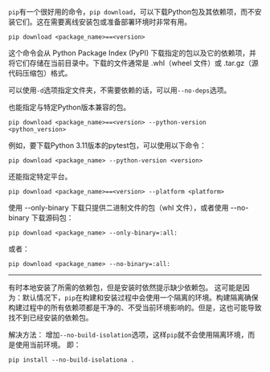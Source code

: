 `pip`有一个很好用的命令，`pip download`，可以下载Python包及其依赖项，而不安装它们。这在需要离线安装包或准备部署环境时非常有用。

```shell
pip download <package_name>==<version>
```
这个命令会从 Python Package Index (PyPI) 下载指定的包以及它的依赖项，并将它们存储在当前目录中。下载的文件通常是 .whl（wheel 文件）或 .tar.gz（源代码压缩包）格式。

可以使用`-d`选项指定文件夹，不需要依赖的话，可以用`--no-deps`选项。

也能指定与特定Python版本兼容的包。
```shell
pip download <package_name>==<version> --python-version <python_version>
```
例如，要下载Python 3.11版本的pytest包，可以使用以下命令：
```shell
pip download <package_name> --python-version <version>
```

还能指定特定平台。
```shell
pip download <package_name>==<version> --platform <platform>
```

使用 --only-binary 下载只提供二进制文件的包（whl 文件），或者使用 --no-binary 下载源码包：

```shell
pip download <package_name> --only-binary=:all:
```

或者：

```shell
pip download <package_name> --no-binary=:all:
```

---

有时本地安装了所需的依赖包，但是安装时依然提示缺少依赖包。
这可能是因为：默认情况下，`pip`在构建和安装过程中会使用一个隔离的环境。构建隔离确保构建过程中的所有依赖项都是干净的、不受当前环境影响的。但是，这也可能导致找不到已经安装的依赖包。

解决方法：
增加`--no-build-isolation`选项，这样`pip`就不会使用隔离环境，而是使用当前环境。
即：
```shell
pip install --no-build-isolationa .
```